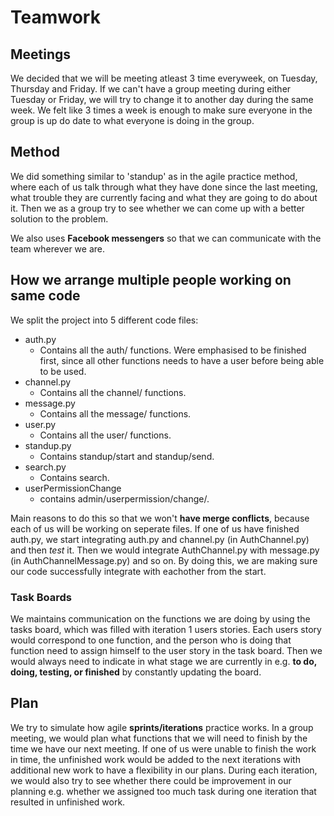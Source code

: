 # Teamwork

## Meetings

We decided that we will be meeting atleast 3 time everyweek, on Tuesday, Thursday and Friday. If we can't have a group meeting during either Tuesday or Friday, we will try to change it to another day during the same week. We felt like 3 times a week is enough to make sure everyone in the group is up do date to what everyone is doing in the group.

## Method

We did something similar to 'standup' as in the agile practice method, where each of us talk through what they have done since the last meeting, what trouble they are currently facing and what they are going to do about it. Then we as a group try to see whether we can come up with a better solution to the problem.

We also uses **Facebook messengers** so that we can communicate with the team wherever we are. 

## How we arrange multiple people working on same code

We split the project into 5 different code files:

- auth.py 
   - Contains all the auth/ functions. Were emphasised to be finished first, since all other functions needs to have a user before being able to be used.
- channel.py 
   - Contains all the channel/ functions.
- message.py 
   - Contains all the message/ functions.
- user.py 
   - Contains all the user/ functions.
- standup.py 
   - Contains standup/start and standup/send.
- search.py 
   - Contains search.
- userPermissionChange
   - contains admin/userpermission/change/.
   
Main reasons to do this so that we won't **have merge conflicts**, because each of us will be working on seperate files. If one of us have finished auth.py, we start integrating auth.py and channel.py (in AuthChannel.py) and then _test_ it. Then we would integrate AuthChannel.py with message.py (in AuthChannelMessage.py) and so on. By doing this, we are making sure our code successfully integrate with eachother from the start.

### Task Boards

We maintains communication on the functions we are doing by using the tasks board, which was filled with iteration 1 users stories. Each users story would correspond to one function, and the person who is doing that function need to assign himself to the user story in the task board. Then we would always need to indicate in what stage we are currently in e.g. **to do, doing, testing, or finished** by constantly updating the board.

## Plan

We try to simulate how agile **sprints/iterations** practice works. In a group meeting, we would plan what functions that we will need to finish by the time we have our next meeting. If one of us were unable to finish the work in time, the unfinished work would be added to the next iterations with additional new work to have a flexibility in our plans. During each iteration, we would also try to see whether there could be improvement in our planning e.g. whether we assigned too much task during one iteration that resulted in unfinished work. 
